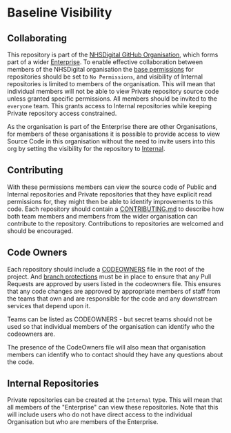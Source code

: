 # Baseline Visibility

## Collaborating

This repository is part of the [NHSDigital GitHub Organisation](https://github.com/NHSDigital), which forms part of a wider [Enterprise](https://docs.github.com/en/enterprise-cloud@latest/admin/overview/about-github-for-enterprises). To enable effective collaboration between members of the NHSDigital organisation the [base permissions](https://docs.github.com/en/organizations/managing-user-access-to-your-organizations-repositories/managing-repository-roles/setting-base-permissions-for-an-organization) for repositories should be set to `No Permissions`, and visibility of Internal repositories is limited to members of the organisation. This will mean that individual members will not be able to view Private repository source code  unless granted specific permissions. All members should be invited to the `everyone` team. This grants access to Internal repositories while keeping Private repository access constrained.

As the organisation is part of the Enterprise there are other Organisations, for members of these organisations it is possible to provide access to view Source Code in this organisation without the need to invite users into this org by setting the visibility for the repository to [Internal](./baseline-visibility.md#internal-repositories).

## Contributing

With these permissions members can view the source code of Public and Internal repositories and Private repositories that they have explicit read permissions for, they might then be able to identify improvements to this code. Each repository should contain a [CONTRIBUTING.md](../CONTRIBUTING.md) to describe how both team members and members from the wider organisation can contribute to the repository. Contributions to repositories are welcomed and should be encouraged.

## Code Owners

Each repository should include a [CODEOWNERS](https://docs.github.com/en/repositories/managing-your-repositorys-settings-and-features/customizing-your-repository/about-code-owners) file in the root of the project. And [branch protections](https://docs.github.com/en/repositories/managing-your-repositorys-settings-and-features/customizing-your-repository/about-code-owners) must be in place to ensure that any Pull Requests are approved by users listed in the codeowners file. This ensures that any code changes are approved by appropriate members of staff from the teams that own and are responsible for the code and any downstream services that depend upon it.

Teams can be listed as CODEOWNERS - but secret teams should not be used so that individual members of the organisation can identify who the codeowners are.

The presence of the CodeOwners file will also mean that organisation members can identify who to contact should they have any questions about the code.

## Internal Repositories

Private repositories can be created at the `Internal` type. This will mean that all members of the "Enterprise" can view these repositories. Note that this will include users who do not have direct access to the individual Organisation but who are members of the Enterprise.
